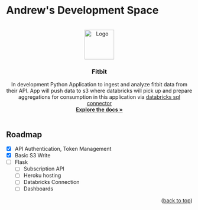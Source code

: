 # Andrew's Development Space 

<!-- PROJECT LOGO -->
<br />
<div align="center">
  <a href="https://github.com/github_username/repo_name">
    <img src="https://encrypted-tbn0.gstatic.com/images?q=tbn:ANd9GcSwK8Cw-S3M4l3-tnPXN_l7QLVBarJOaXjC638nMHzHZ54G5KKODQngFjS4cUgEtqvphDI&usqp=CAU" alt="Logo" width="80" height="80">
  </a>

<h3 align="center">Fitbit</h3>

  <p align="center">
    In development Python Application to ingest and analyze fitbit data from their API. App will push data to s3 where databricks will pick up and prepare aggregations for consumption in this application via 
    <a href = "https://docs.databricks.com/dev-tools/python-sql-connector.html"> databricks sql connector </a>
    <br />
    <a href="https://github.com/github_username/repo_name"><strong>Explore the docs »</strong></a>
    <br />
    <br />
  </p>
</div>

<!-- ROADMAP -->
## Roadmap

- [x] API Authentication, Token Management
- [x] Basic S3 Write
- [ ] Flask
    - [ ] Subscription API 
    - [ ] Heroku hosting  
    - [ ] Databricks Connection
    - [ ] Dashboards 

<p align="right">(<a href="#readme-top">back to top</a>)</p>

